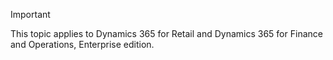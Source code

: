> [!IMPORTANT]
> This topic applies to Dynamics 365 for Retail and Dynamics 365 for Finance and Operations, Enterprise edition.
